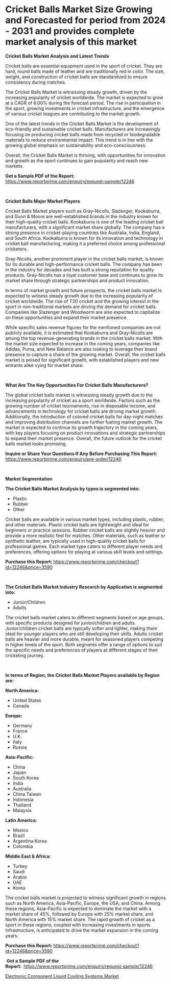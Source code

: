 <p><h1>Cricket Balls Market Size Growing and Forecasted for period from 2024 - 2031 and provides complete market analysis of this market</h1></p><p><strong>Cricket Balls Market Analysis and Latest Trends</strong></p>
<p><p>Cricket balls are essential equipment used in the sport of cricket. They are hard, round balls made of leather and are traditionally red in color. The size, weight, and construction of cricket balls are standardized to ensure consistency during matches.</p><p>The Cricket Balls Market is witnessing steady growth, driven by the increasing popularity of cricket worldwide. The market is expected to grow at a CAGR of 6.00% during the forecast period. The rise in participation in the sport, growing investments in cricket infrastructure, and the emergence of various cricket leagues are contributing to the market growth.</p><p>One of the latest trends in the Cricket Balls Market is the development of eco-friendly and sustainable cricket balls. Manufacturers are increasingly focusing on producing cricket balls made from recycled or biodegradable materials to reduce environmental impact. This trend is in line with the growing global emphasis on sustainability and eco-consciousness.</p><p>Overall, the Cricket Balls Market is thriving, with opportunities for innovation and growth as the sport continues to gain popularity and reach new markets.</p></p>
<p><strong>Get a Sample PDF of the Report:&nbsp;</strong> <a href="https://www.reportprime.com/enquiry/request-sample/12246">https://www.reportprime.com/enquiry/request-sample/12246</a></p>
<p>&nbsp;</p>
<p><strong>Cricket Balls Major Market Players</strong></p>
<p><p>Cricket Balls Market players such as Gray-Nicolls, Slazenger, Kookaburra, and Gunn & Moore are well-established brands in the industry known for their high-quality cricket balls. Kookaburra is one of the leading cricket ball manufacturers, with a significant market share globally. The company has a strong presence in cricket-playing countries like Australia, India, England, and South Africa. Kookaburra is known for its innovation and technology in cricket ball manufacturing, making it a preferred choice among professional cricketers.</p><p>Gray-Nicolls, another prominent player in the cricket balls market, is known for its durable and high-performance cricket balls. The company has been in the industry for decades and has built a strong reputation for quality products. Gray-Nicolls has a loyal customer base and continues to grow its market share through strategic partnerships and product innovation.</p><p>In terms of market growth and future prospects, the cricket balls market is expected to witness steady growth due to the increasing popularity of cricket worldwide. The rise of T20 cricket and the growing interest in the sport in non-traditional markets are driving the demand for cricket balls. Companies like Slazenger and Woodworm are also expected to capitalize on these opportunities and expand their market presence.</p><p>While specific sales revenue figures for the mentioned companies are not publicly available, it is estimated that Kookaburra and Gray-Nicolls are among the top revenue-generating brands in the cricket balls market. With the market size expected to increase in the coming years, companies like Adidas, Puma, and New Balance are also looking to leverage their brand presence to capture a share of the growing market. Overall, the cricket balls market is poised for significant growth, with established players and new entrants alike vying for market share.</p></p>
<p>&nbsp;</p>
<p><strong>What Are The Key Opportunities For Cricket Balls Manufacturers?</strong></p>
<p><p>The global cricket balls market is witnessing steady growth due to the increasing popularity of cricket as a sport worldwide. Factors such as the growing number of cricket tournaments, rise in disposable income, and advancements in technology for cricket balls are driving market growth. Additionally, the introduction of colored cricket balls for day-night matches and improving distribution channels are further fueling market growth. The market is expected to continue its growth trajectory in the coming years, with key players focusing on product innovations and strategic partnerships to expand their market presence. Overall, the future outlook for the cricket balls market looks promising.</p></p>
<p><strong>Inquire or Share Your Questions If Any Before Purchasing This Report:</strong> <a href="https://www.reportprime.com/enquiry/pre-order/12246">https://www.reportprime.com/enquiry/pre-order/12246</a></p>
<p>&nbsp;</p>
<p><strong>Market Segmentation</strong></p>
<p><strong>The Cricket Balls Market Analysis by types is segmented into:</strong></p>
<p><ul><li>Plastic</li><li>Rubber</li><li>Other</li></ul></p>
<p><p>Cricket balls are available in various market types, including plastic, rubber, and other materials. Plastic cricket balls are lightweight and ideal for beginners or practice sessions. Rubber cricket balls are slightly heavier and provide a more realistic feel for matches. Other materials, such as leather or synthetic leather, are typically used in high-quality cricket balls for professional games. Each market type caters to different player needs and preferences, offering options for playing at various skill levels and settings.</p></p>
<p><strong>Purchase this Report:&nbsp;</strong><a href="https://www.reportprime.com/checkout?id=12246&price=3590">https://www.reportprime.com/checkout?id=12246&price=3590</a></p>
<p>&nbsp;</p>
<p><strong>The Cricket Balls Market Industry Research by Application is segmented into:</strong></p>
<p><ul><li>Junior/Children</li><li>Adults</li></ul></p>
<p><p>The cricket balls market caters to different segments based on age groups, with specific products designed for junior/children and adults. Junior/children cricket balls are typically softer and lighter, making them ideal for younger players who are still developing their skills. Adults cricket balls are heavier and more durable, meant for seasoned players competing in higher levels of the sport. Both segments offer a range of options to suit the specific needs and preferences of players at different stages of their cricketing journey.</p></p>
<p>&nbsp;</p>
<p><strong>In terms of Region, the Cricket Balls Market Players available by Region are:</strong></p>
<p>
    <p> <strong> North America: </strong>
        <ul>
            <li>United States</li>
            <li>Canada</li>
        </ul>
        </p> 
    <p> <strong> Europe: </strong>
        <ul>
            <li>Germany</li>
            <li>France</li>
            <li>U.K.</li>
            <li>Italy</li>
            <li>Russia</li>
        </ul>
        </p> 
    <p> <strong> Asia-Pacific: </strong>
        <ul>
            <li>China</li>
            <li>Japan</li>
            <li>South Korea</li>
            <li>India</li>
            <li>Australia</li>
            <li>China Taiwan</li>
            <li>Indonesia</li>
            <li>Thailand</li>
            <li>Malaysia</li>
        </ul>
        </p> 
    <p> <strong> Latin America: </strong>
        <ul>
            <li>Mexico</li>
            <li>Brazil</li>
            <li>Argentina Korea</li>
            <li>Colombia</li>
        </ul>
        </p> 
    <p> <strong> Middle East & Africa: </strong>
        <ul>
            <li>Turkey</li>
            <li>Saudi</li>
            <li>Arabia</li>
            <li>UAE</li>
            <li>Korea</li>
        </ul>
    </p>
    </p>
<p><p>The cricket balls market is projected to witness significant growth in regions such as North America, Asia-Pacific, Europe, the USA, and China. Among these regions, Asia-Pacific is expected to dominate the market with a market share of 45%, followed by Europe with 25% market share, and North America with 15% market share. The rapid growth of cricket as a sport in these regions, coupled with increasing investments in sports infrastructure, is anticipated to drive the market expansion in the coming years.</p></p>
<p><strong>Purchase this Report: </strong><a href="https://www.reportprime.com/checkout?id=12246&price=3590">https://www.reportprime.com/checkout?id=12246&price=3590</a></p>
<p>&nbsp;<strong>Get a Sample PDF of the Report:&nbsp;&nbsp;</strong><a href="https://www.reportprime.com/enquiry/request-sample/12246">https://www.reportprime.com/enquiry/request-sample/12246</a></p>
<p><strong></strong></p>
<p><p><a href="https://cautious-neon-760.notion.site/Electronic-Component-Liquid-Cooling-Systems-Market-Size-Share-Trends-Analysis-Report-By-Material--787c2e9981ba476aad1f5e899a7dc752">Electronic Component Liquid Cooling Systems Market</a></p></p>
